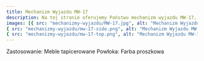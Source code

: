 ```yaml
---
title: Mechanizm Wyjazdu MW-17
description: Na tej stronie oferujemy Państwu mechanizm wyjazdu MW-17, który stonowi akcesorium do mebli tapicerowanych, takich jak kanapy, sofy itp. Mechanizm pozwala na proste i szybkie wysuwanie powierzchni przeznaczonej do spania. Wykonany jest ze stali pokrytej farbą proszkową.
images: [{ src: "mechanizmy-wyjazdu/MW-17.jpg", alt: "Mechanizm Wyjazdu MW-17" },
{ src: "mechanizmy-wyjazdu/mw-17-side.png", alt: "Mechanizm Wyjazdu MW-17" },
{ src: "mechanizmy-wyjazdu/mw-17-top.png", alt: "Mechanizm Wyjazdu MW-17" }]
---
```


Zastosowanie: Meble tapicerowane
Powłoka: Farba proszkowa
